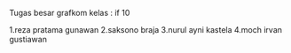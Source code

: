 Tugas besar grafkom kelas : if 10

1.reza pratama gunawan 2.saksono braja 3.nurul ayni kastela 4.moch irvan gustiawan
